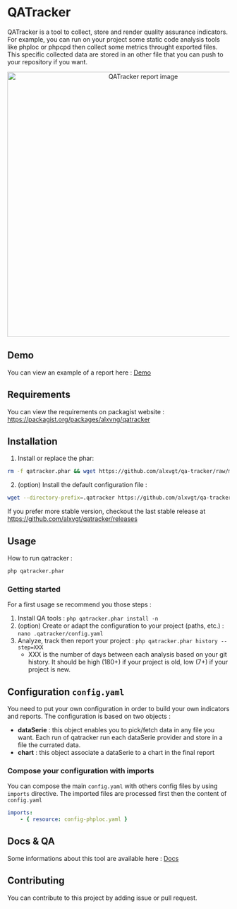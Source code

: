 # QATracker
QATracker is a tool to collect, store and render quality assurance indicators.  
For example, you can run on your project some static code analysis tools like phploc or phpcpd then collect some metrics
throught exported files. This specific collected data are stored in an other file that you can push to your repository if you want.

<div align="center">
    <img alt="QATracker report image" src="https://alxvgt.github.io/qatracker/images/qatracker.jpg" width="600" />
</div>

## Demo
You can view an example of a report here : [Demo](https://alxvgt.github.io/qatracker/demo/index.html)

## Requirements
You can view the requirements on packagist website : https://packagist.org/packages/alxvng/qatracker

## Installation
1. Install or replace the phar:
```bash
rm -f qatracker.phar && wget https://github.com/alxvgt/qa-tracker/raw/master/release/qatracker.phar
```
2. (option) Install the default configuration file :

```bash
wget --directory-prefix=.qatracker https://github.com/alxvgt/qa-tracker/raw/master/.qatracker.dist/config.yaml
```

If you prefer more stable version, checkout the last stable release at https://github.com/alxvgt/qatracker/releases

## Usage

How to run qatracker : 
```bash
php qatracker.phar
```

### Getting started
For a first usage se recommend you those steps :
1. Install QA tools : `php qatracker.phar install -n`
2. (option) Create or adapt the configuration to your project (paths, etc.) : `nano .qatracker/config.yaml`
1. Analyze, track then report your project : `php qatracker.phar history --step=XXX`
   - XXX is the number of days between each analysis based on your git history. It should be high (180+) if your project is old, low (7+) if your project is new.

## Configuration `config.yaml`

You need to put your own configuration in order to build your own indicators and reports.
The configuration is based on two objects :
 - **dataSerie** : this object enables you to pick/fetch data in any file you want. Each run of qatracker run each dataSerie provider and store in a file the currated data.
 - **chart** : this object associate a dataSerie to a chart in the final report

### Compose your configuration with imports

You can compose the main `config.yaml` with others config files by using `imports` directive.
The imported files are processed first then the content of `config.yaml` 

```yaml
imports:
    - { resource: config-phploc.yaml }
```  

## Docs & QA
Some informations about this tool are available here : [Docs](https://alxvgt.github.io/qatracker/)

## Contributing
You can contribute to this project by adding issue or pull request.
